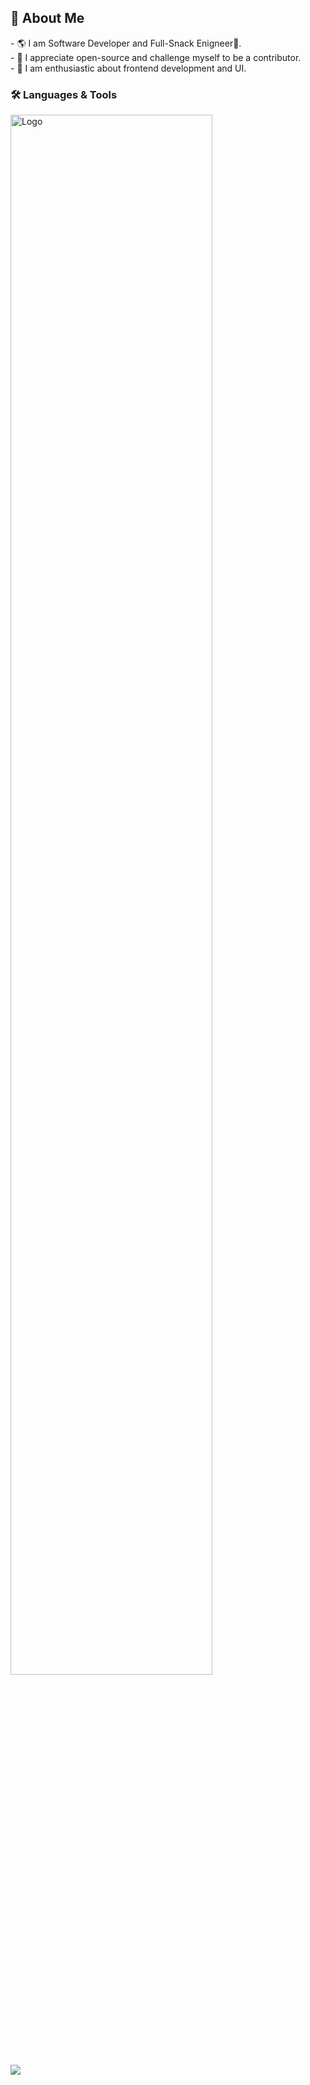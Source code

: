 ## 💬 About Me
<div style="display: flex; flex-wrap: wrap; align-items: flex-start;">
- 🌎 I am Software Developer and Full-Snack Enigneer🍩.<br>
- 💖 I appreciate open-source and challenge myself to be a contributor.<br>
- 🚀 I am enthusiastic about frontend development and UI.<br>
</div>

### 🛠 Languages & Tools </br>

<img alt="Logo" src="https://skillicons.dev/icons?i=typescript,js,c,bash,html,css,jquery,php,nextjs,tailwindcss,mysql,mongodb,prisma,nodejs,expressjs,npm,postman,git,github,linux" style="width: 80%;">
<br/>
<img src="https://count.getloli.com/@:abdallaehelmadi?name=%3Aabdallaehelmadi" />
